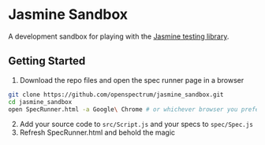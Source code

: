 # Jasmine Sandbox

A development sandbox for playing with the [Jasmine testing library](https://jasmine.github.io/).

## Getting Started

1. Download the repo files and open the spec runner page in a browser

```bash
git clone https://github.com/openspectrum/jasmine_sandbox.git
cd jasmine_sandbox
open SpecRunner.html -a Google\ Chrome # or whichever browser you prefer
```

2. Add your source code to `src/Script.js` and your specs to `spec/Spec.js`
3. Refresh SpecRunner.html and behold the magic
